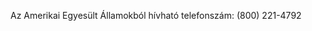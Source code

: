 <Token xmlns:xlink="http://www.w3.org/1999/xlink">Az Amerikai Egyesült Államokból hívható telefonszám: (800) 221-4792</Token>

<!--HONumber=Jun16_HO4-->


